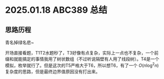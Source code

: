 # 2025.01.18 ABC389 总结

## 思路历程

青名掉绿名悲~

开场直接看题，T1T2水题秒了，T3好像有点复杂，实际上一点也不复杂，一个前缀和就能搞定的事情我用了树状数组（不过听说隔壁有人用了线段树）。T4是一个模拟，枚举就行了。但是这次的T5严格大于T6，所以想T6，有了一个 $O(n \log^2 n)$ 复杂度的思路，但是最终边界值原因没有打出来。
